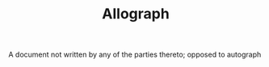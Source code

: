 ---
title: Allograph
letter: A
permalink: "/definitions/allograph.html"
body: A document not written by any of the parties thereto; opposed to autograph
published_at: '2018-07-07'
source: Black's Law Dictionary
layout: post
---